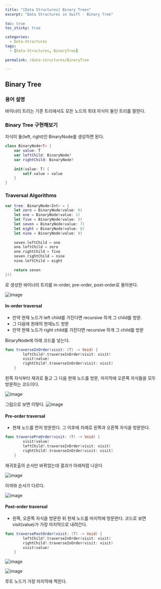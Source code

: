 ```yaml
---
title: "[Data Structures] Binary Trees"
excerpt: "Data Structures in Swift - Binary Tree"
  
toc: true
toc_sticky: true

categories:
  - Data-Structures
tags:
  - [Data-Structures, BinaryTree]
  
permalink: /data-structures/BinaryTree

---
```


## Binary Tree

### 용어 설명
바이너리 트리는 기존 트리에서도 모든 노드의 최대 자식이 둘인 트리를 말한다.

### Binary Tree 구현해보기

자식이 둘(left, right)인 BinaryNode를 생성하면 된다.

```swift
class BinaryNode<T> {
    var value: T
    var leftChild: BinaryNode?
    var rightChild: BinaryNode?
    
    init(value: T) {
        self.value = value
    }
}
```

### Traversal Algorithms

```swift
var tree: BinaryNode<Int> = {
    let zero = BinaryNode(value: 0)
    let one = BinaryNode(value: 1)
    let five = BinaryNode(value: 5)
    let seven = BinaryNode(value: 7)
    let eight = BinaryNode(value: 8)
    let nine = BinaryNode(value: 9)
    
    seven.leftChild = one
    one.leftChild = zero
    one.rightChild = five
    seven.rightChild = nine
    nine.leftChild = eight
    
    return seven
}()
```
로 생성한 바이너리 트리를 in-order, pre-order, post-order로 돌아본다.

![image](https://user-images.githubusercontent.com/22000470/182299417-e0dbf9e0-8050-48d4-984d-d2b2127e5f81.png)

#### In-order traversal
- 만약 현재 노드가 left child를 가진다면 recursive 하게 그 child를 방문.
- 그 다음에 원래의 현재노드 방문
- 만약 현재 노드가 right child를 가진다면 recursive 하게 그 child를 방문

BinaryNode에 아래 코드를 넣는다.

```swift
func traverseInOrder(visit: (T) -> Void) {
        leftChild?.traverseInOrder(visit: visit)
        visit(value)
        rightChild?.traverseInOrder(visit: visit)
    }
```
왼쪽 자식부터 재귀로 돌고 그 다음 현재 노드를 방문, 마지막에 오른쪽 자식들을 모두 방문하는 코드이다.

![image](https://user-images.githubusercontent.com/22000470/182299697-4e1dcc88-aaf8-46b3-9270-bf196d5ece96.png)

그림으로 보면 이렇다.
![image](https://user-images.githubusercontent.com/22000470/182299816-01556669-e805-4ded-910f-54e168880c95.png)

#### Pre-order traversal
- 현재 노드를 먼저 방문한다. 그 이후에 차례로 왼쪽과 오른쪽 자식을 방문한다.

```swift
func traversePreOrder(visit: (T) -> Void) {
        visit(value)
        leftChild?.traverseInOrder(visit: visit)
        rightChild?.traverseInOrder(visit: visit)
    }
```

재귀호출의 순서만 바뀌었는데 결과가 아래처럼 나온다

![image](https://user-images.githubusercontent.com/22000470/182300064-4ee8154f-39c6-4cd3-8758-2e4910d2ddfb.png)

아까와 순서가 다르다.

![image](https://user-images.githubusercontent.com/22000470/182300136-b877ec8b-bbc1-4c14-8b5e-19a33339cfcc.png)

#### Post-order traversal
- 왼쪽, 오른쪽 자식을 방문한 뒤 현재 노드를 마지막에 방문한다. 코드로 보면 visit(value)가 가장 마지막으로 내려간다.

```swift
func traversePostOrder(visit: (T) -> Void) {
        leftChild?.traverseInOrder(visit: visit)
        rightChild?.traverseInOrder(visit: visit)
        visit(value)
    }
```

![image](https://user-images.githubusercontent.com/22000470/182300346-d81d3197-d433-4c7b-9088-0b06c131a88d.png)

![image](https://user-images.githubusercontent.com/22000470/182300379-3cc71898-3b72-4642-a3cb-ad67dd3f1828.png)

루트 노드가 가장 마지막에 찍힌다.

